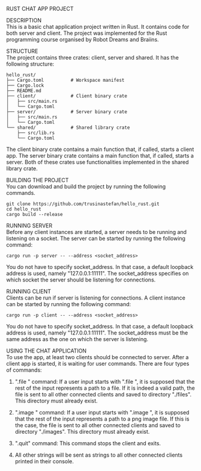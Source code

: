RUST CHAT APP PROJECT  

DESCRIPTION  
This is a basic chat application project written in Rust. It contains code for both server and client. The project was implemented for the Rust programming course organised by Robot Dreams and Braiins.

STRUCTURE  
The project contains three crates: client, server and shared. It has the following structure:

```
hello_rust/
├── Cargo.toml          # Workspace manifest
├── Cargo.lock
├── README.md
├── client/             # Client binary crate
│   ├── src/main.rs
│   └── Cargo.toml
├── server/             # Server binary crate
│   ├── src/main.rs
│   └── Cargo.toml
└── shared/             # Shared library crate
    ├── src/lib.rs
    └── Cargo.toml
```

The client binary crate contains a main function that, if called, starts a client app.
The server binary crate contains a main function that, if called, starts a server.
Both of these crates use functionalities implemented in the shared library crate.

BUILDING THE PROJECT  
You can download and build the project by running the following commands.

```
git clone https://github.com/trusinastefan/hello_rust.git
cd hello_rust
cargo build --release
```

RUNNING SERVER  
Before any client instances are started, a server needs to be running and listening on a socket. The server can be started by running the following command:

```
cargo run -p server -- --address <socket_address>
```

You do not have to specify socket_address. In that case, a default loopback address is used, namely "127.0.0.1:11111". The socket_address specifies on which socket the server should be listening for connections.

RUNNING CLIENT  
Clients can be run if server is listening for connections. A client instance can be started by running the following command:

```
cargo run -p client -- --address <socket_address>
```

You do not have to specify socket_address. In that case, a default loopback address is used, namely "127.0.0.1:11111". The socket_address must be the same address as the one on which the server is listening.

USING THE CHAT APPLICATION  
To use the app, at least two clients should be connected to server. After a client app is started, it is waiting for user commands. There are four types of commands:

1. ".file <path>" command: If a user input starts with ".file ", it is supposed that the rest of the input represents a path to a file. If it is indeed a valid path, the file is sent to all other connected clients and saved to directory "./files". This directory must already exist.

2. ".image <path>" command: If a user input starts with ".image ", it is supposed that the rest of the input represents a path to a png image file. If this is the case, the file is sent to all other connected clients and saved to directory "./images". This directory must already exist.

3. ".quit" command: This command stops the client and exits.

4. All other strings will be sent as strings to all other connected clients printed in their console.
